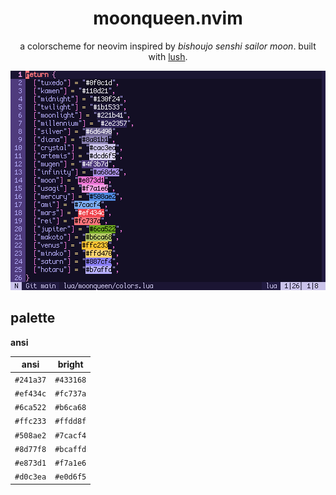 <div align="center">

# moonqueen.nvim

a colorscheme for neovim inspired by *bishoujo senshi sailor moon*. built with [lush](https://github.com/rktjmp/lush.nvim/).

<img src="assets/grim.png" alt="in the name of the moon">

</div>

<a name="palette"></a>
## palette

**ansi**

| ansi      | bright    |
| --------- | ----------|
| `#241a37` | `#433168` |
| `#ef434c` | `#fc737a` |
| `#6ca522` | `#b6ca68` |
| `#ffc233` | `#ffdd8f` |
| `#508ae2` | `#7cacf4` |
| `#8d77f8` | `#bcaffd` |
| `#e873d1` | `#f7a1e6` |
| `#d0c3ea` | `#e0d6f5` |
